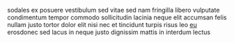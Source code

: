 sodales ex posuere vestibulum sed vitae sed nam fringilla libero vulputate
condimentum tempor commodo sollicitudin lacinia neque elit accumsan felis
nullam justo tortor dolor elit nisi nec et tincidunt turpis risus leo
[eu](generated_webpages/maecenas2.md) erosdonec sed lacus in neque justo
dignissim mattis in interdum lectus